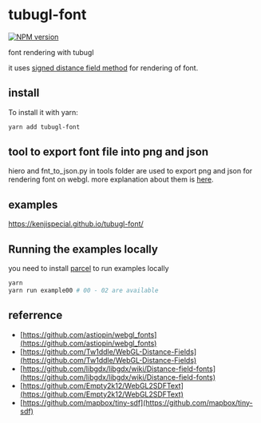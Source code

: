 # tubugl-font

[![NPM version][npm-image]][npm-url] 

font rendering with tubugl

it uses [signed distance field method](http://www.valvesoftware.com/publications/2007/SIGGRAPH2007_AlphaTestedMagnification.pdf) for rendering of font.

## install

To install it with yarn:

```sh
yarn add tubugl-font
```

## tool to export font file into png and json

hiero and fnt_to_json.py in tools folder are used to export png and json for rendering font on webgl. more explanation about them is [here](https://github.com/kenjiSpecial/tubugl-font/tree/master/tools).



## examples

https://kenjispecial.github.io/tubugl-font/

## Running the examples locally

you need to install [parcel](https://github.com/parcel-bundler/parcel) to run examples locally

```sh
yarn
yarn run example00 # 00 - 02 are available
```

## referrence

- [https://github.com/astiopin/webgl_fonts](https://github.com/astiopin/webgl_fonts)
- [https://github.com/Tw1ddle/WebGL-Distance-Fields](https://github.com/Tw1ddle/WebGL-Distance-Fields)
- [https://github.com/libgdx/libgdx/wiki/Distance-field-fonts](https://github.com/libgdx/libgdx/wiki/Distance-field-fonts)
- [https://github.com/Empty2k12/WebGL2SDFText](https://github.com/Empty2k12/WebGL2SDFText)
- [https://github.com/mapbox/tiny-sdf](https://github.com/mapbox/tiny-sdf)

[npm-image]: https://img.shields.io/npm/v/tubugl-font.svg?style=flat-square
[npm-url]: https://www.npmjs.com/package/tubugl-font
 
